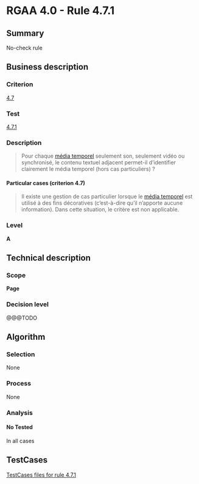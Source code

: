 # RGAA 4.0 - Rule 4.7.1

## Summary
No-check rule


## Business description

### Criterion
[4.7](https://www.numerique.gouv.fr/publications/rgaa-accessibilite/methode/criteres/#crit-4-7)

### Test
[4.7.1](https://www.numerique.gouv.fr/publications/rgaa-accessibilite/methode/criteres/#test-4-7-1)

### Description
> Pour chaque [média temporel](https://www.numerique.gouv.fr/publications/rgaa-accessibilite/methode/glossaire/#media-temporel-type-son-video-et-synchronise) seulement son, seulement vidéo ou synchronisé, le contenu textuel adjacent permet-il d’identifier clairement le média temporel (hors cas particuliers) ?

#### Particular cases (criterion 4.7)
> Il existe une gestion de cas particulier lorsque le [média temporel](https://www.numerique.gouv.fr/publications/rgaa-accessibilite/methode/glossaire/#media-temporel-type-son-video-et-synchronise) est utilisé à des fins décoratives (c’est-à-dire qu’il n’apporte aucune information). Dans cette situation, le critère est non applicable.

### Level
**A**


## Technical description

### Scope
**Page**

### Decision level
@@@TODO


## Algorithm

### Selection
None

### Process
None

### Analysis

#### No Tested
In all cases


##  TestCases

[TestCases files for rule 4.7.1](https://gitlab.com/asqatasun/Asqatasun/-/tree/v5/rules/rules-rgaa4.0/src/test/resources/testcases/rgaa40//Rgaa40Rule040701/)


